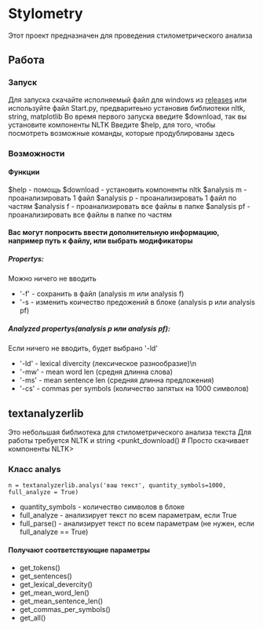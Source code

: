# Stylometry
Этот проект предназначен для проведения стилометрического анализа
## Работа
### Запуск
Для запуска  скачайте исполняемый файл для windows из [releases](https://github.com/andreyegor/Stylometry/releases) или используйте файл Start.py, предваритеьно установив библиотеки nltk, string, matplotlib
Во время первого запуска введите $download, так вы установите компоненты NLTK
Введите $help, для того, чтобы посмотреть возможные команды, которые продублированы здесь
### Возможности
#### Функции
$help - помощь
$download - установить компоненты nltk
$analysis m - проанализировать 1 файл
$analysis p - проанализировать 1 файл по частям
$analysis f - проанализировать все файлы в папке
$analysis pf - проанализировать все файлы в папке по частям
#### Вас могут попросить ввести дополнительную информацию, например путь к файлу, или выбрать модификаторы
##### Propertys:
Можно ничего не вводить
- '-f' - сохранить в файл (analysis m или analysis f)
- '-s - изменить коичество предожений в блоке (analysis p или analysis pf)
##### Analyzed propertys(analysis p или analysis pf):
Если ничего не вводить, будет выбрано '-ld'
- '-ld' - lexical divercity (лексическое разнообразие)\n
- '-mw' - mean word len (средня длинна слова)
- '-ms' - mean sentence len (средняя длинна предложения)
- '-cs' - commas per symbols (количество запятых на 1000 символов)


## textanalyzerlib
Это небольшая библиотека для стилометрического анализа текста
Для работы требуется NLTK и string
<punkt_download() # Просто скачивает компоненты NLTK>
### Класс analys
    n = textanalyzerlib.analys('ваш текст', quantity_symbols=1000, full_analyze = True)
- quantity_symbols - количество символов в блоке
- full_analyze - анализирует текст по всем параметрам, если True
- full_parse() - анализирует текст по всем параметрам (не нужен, если full_analyze == True)
#### Получают соответствующие параметры
- get_tokens()
- get_sentences()
- get_lexical_devercity()
- get_mean_word_len()
- get_mean_sentence_len()
- get_commas_per_symbols()
- get_all()





